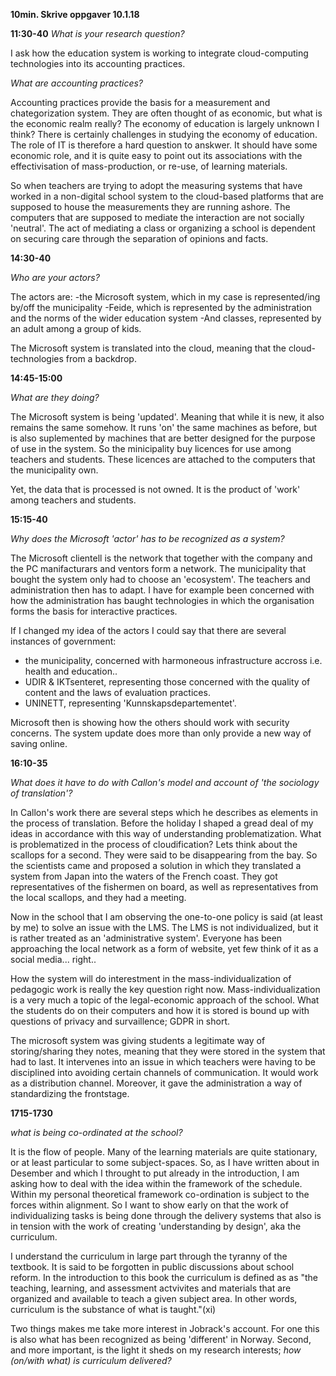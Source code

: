 
**10min. Skrive oppgaver 10.1.18**


**11:30-40**
*What is your research question?*

I ask how the education system is working to integrate cloud-computing technologies into its accounting practices. 


*What are accounting practices?*

Accounting practices provide the basis for a measurement and chategorization system. They are often thought of as economic, but what is the economic realm really? The economy of education is largely unknown I think? There is certainly challenges in studying the economy of education. The role of IT is therefore a hard question to anskwer. It should have some economic role, and it is quite easy to point out its associations with the effectivisation of mass-production, or re-use, of learning materials. 

So when teachers are trying to adopt the measuring systems that have worked in a non-digital school system to the cloud-based platforms that are supposed to house the measurements they are running ashore. The computers that are supposed to mediate the interaction are not socially 'neutral'. The act of mediating a class or organizing a school is dependent on securing care through the separation of opinions and facts. 



**14:30-40**

*Who are your actors?*

The actors are:
-the Microsoft system, which in my case is represented/ing by/off the municipality
-Feide, which is represented by the administration and the norms of the wider education system
-And classes, represented by an adult among a group of kids. 

The Microsoft system is translated into the cloud, meaning that the cloud-technologies from a backdrop. 


**14:45-15:00**

*What are they doing?*

The Microsoft system is being 'updated'. Meaning that while it is new, it also remains the same somehow. It runs 'on' the same machines as before, but is also suplemented by machines that are better designed for the purpose of use in the system. So the minicipality buy licences for use among teachers and students. These licences are attached to the computers that the municipality own. 

Yet, the data that is processed is not owned. It is the product of 'work' among teachers and students. 


**15:15-40**

*Why does the Microsoft 'actor' has to be recognized as a system?*

The Microsoft clientell is the network that together with the company and the PC manifacturars and ventors form a network. The municipality that bought the system only had to choose an 'ecosystem'. The teachers and administration then has to adapt. I have for example been concerned with how the administration has baught technologies in which the organisation forms the basis for interactive practices. 

If I changed my idea of the actors I could say that there are several instances of government:
- the municipality, concerned with harmoneous infrastructure accross i.e. health and education..
- UDIR & IKTsenteret, representing those concerned with the quality of content and the laws of evaluation practices. 
- UNINETT, representing 'Kunnskapsdepartementet'.

Microsoft then is showing how the others should work with security concerns. The system update does more than only provide a new way of saving online. 


**16:10-35**

*What does it have to do with Callon's model and account of 'the sociology of translation'?*

In Callon's work there are several steps which he describes as elements in the process of translation. Before the holiday I shaped a gread deal of my ideas in accordance with this way of understanding problematization. What is problematized in the process of cloudification? Lets think about the scallops for a second. They were said to be disappearing from the bay. So the scientists came and proposed a solution in which they translated a system from Japan into the waters of the French coast. They got representatives of the fishermen on board, as well as representatives from the local scallops, and they had a meeting. 

Now in the school that I am observing the one-to-one policy is said (at least by me) to solve an issue with the LMS. The LMS is not individualized, but it is rather treated as an 'administrative system'. Everyone has been approaching the local network as a form of website, yet few think of it as a social media... right.. 

How the system will do interestment in the mass-individualization of pedagogic work is really the key question right now. Mass-individualization is a very much a topic of the legal-economic approach of the school. What the students do on their computers and how it is stored is bound up with questions of privacy and survaillence; GDPR in short. 

The microsoft system was giving students a legitimate way of storing/sharing they notes, meaning that they were stored in the system that had to last. It intervenes into an issue in which teachers were having to be disciplined into avoiding certain channels of communication. It would work as a distribution channel. 
Moreover, it gave the administration a way of standardizing the frontstage. 


**1715-1730**

*what is being co-ordinated at the school?*

It is the flow of people. Many of the learning materials are quite stationary, or at least particular to some subject-spaces. So, as I have written about in Desember and which I throught to put already in the introduction, I am asking how to deal with the idea within the framework of the schedule. Within my personal theoretical framework co-ordination is subject to the forces within alignment. So I want to show early on that the work of individualizing tasks is being done through the delivery systems that also is in tension with the work of creating 'understanding by design', aka the curriculum. 

I understand the curriculum in large part through the tyranny of the textbook. It is said to be forgotten in public discussions about school reform. In the introduction to this book the curriculum is defined as as "the teaching, learning, and assessment actvivites and materials that are organized and available to teach a given subject area. In other words, curriculum is the substance of what is taught."(xi) 

Two things makes me take more interest in Jobrack's account. For one this is also what has been recognized as being 'different' in Norway. Second, and more important, is the light it sheds on my research interests;
*how (on/with what) is curriculum delivered?* 



